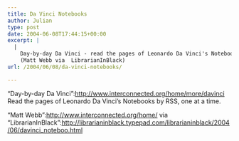 ```yaml
---
title: Da Vinci Notebooks
author: Julian
type: post
date: 2004-06-08T17:44:15+00:00
excerpt: |
  |
    Day-by-day Da Vinci - read the pages of Leonardo Da Vinci's Notebooks by RSS, one at a time.  
    (Matt Webb via  LibrarianInBlack)
url: /2004/06/08/da-vinci-notebooks/

---
```

&#8220;Day-by-day Da Vinci&#8221;:http://www.interconnected.org/home/more/davinci Read the pages of Leonardo Da Vinci&#8217;s Notebooks by RSS, one at a time.
  
&#8220;Matt Webb&#8221;:http://www.interconnected.org/home/ via &#8220;LibrarianInBlack&#8221;:http://librarianinblack.typepad.com/librarianinblack/2004/06/davinci_noteboo.html